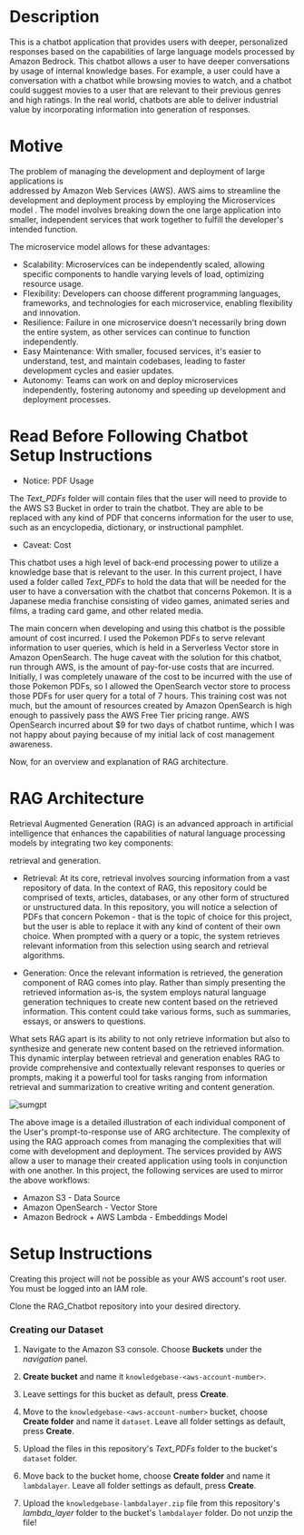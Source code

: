# Description

This is a chatbot application that provides users with deeper, personalized responses 
based on the capabilities of large language models processed by Amazon Bedrock.
This chatbot allows a user to have deeper conversations by usage of internal knowledge 
bases. For example, a user could have a conversation with a chatbot while browsing movies 
to watch, and a chatbot could suggest movies to a user that are relevant to their previous 
genres and high ratings. In the real world, chatbots are able to deliver industrial value by
incorporating information into generation of responses. 

# Motive

The problem of managing the development and deployment of large applications is  
addressed by Amazon Web Services (AWS). AWS aims to streamline the development and 
deployment process by employing the Microservices model . The model involves breaking down the one large 
application into smaller, independent services that work together to fulfill the developer's 
intended function. 

The microservice model allows for these advantages:

* Scalability: Microservices can be independently scaled, allowing specific components to handle varying levels of load, optimizing resource usage.
* Flexibility: Developers can choose different programming languages, frameworks, and technologies for each microservice, enabling flexibility and innovation.
* Resilience: Failure in one microservice doesn't necessarily bring down the entire system, as other services can continue to function independently.
* Easy Maintenance: With smaller, focused services, it's easier to understand, test, and maintain codebases, leading to faster development cycles and easier updates.
* Autonomy: Teams can work on and deploy microservices independently, fostering autonomy and speeding up development and deployment processes.

# Read Before Following Chatbot Setup Instructions

* Notice: PDF Usage

The *Text_PDFs* folder will contain files that the user will need to provide to the AWS S3
Bucket in order to train the chatbot. They are able to be replaced with any kind of PDF that
concerns information for the user to use, such as an encyclopedia, dictionary, or instructional
pamphlet.

* Caveat: Cost

This chatbot uses a high level of back-end processing power to utilize a knowledge base that
is relevant to the user. In this current project, I have used a folder called *Text_PDFs* to 
hold the data that will be needed for the user to have a conversation with the chatbot that 
concerns Pokemon. It is a Japanese media franchise consisting of video games, animated series
and films, a trading card game, and other related media. 

The main concern when developing and using this chatbot is the possible amount of cost incurred.
I used the Pokemon PDFs to serve relevant information to user queries, which is held in a 
Serverless Vector store in Amazon OpenSearch. The huge caveat with the solution for this chatbot,
run through AWS, is the amount of pay-for-use costs that are incurred. Initially, I was 
completely unaware of the cost to be incurred with the use of those Pokemon PDFs, so I allowed
the OpenSearch vector store to process those PDFs for user query for a total of 7 hours. This
training cost was not much, but the amount of resources created by Amazon OpenSearch is high
enough to passively pass the AWS Free Tier pricing range. AWS OpenSearch incurred about $9 for 
two days of chatbot runtime, which I was not happy about paying because of my initial lack of 
cost management awareness.

Now, for an overview and explanation of RAG architecture.

# RAG Architecture

Retrieval Augmented Generation (RAG) is an advanced approach in artificial intelligence that enhances 
the capabilities of natural language processing models by integrating two key components: 

retrieval and generation.

* Retrieval:
At its core, retrieval involves sourcing information from a vast repository of data. In the 
context of RAG, this repository could be comprised of texts, articles, databases, or any other form of 
structured or unstructured data. In this repository, you will notice a selection of PDFs that concern
Pokemon - that is the topic of choice for this project, but the user is able to replace it with any kind
of content of their own choice. When prompted with a query or a topic, the system retrieves relevant 
information from this selection using search and retrieval algorithms.

* Generation:
Once the relevant information is retrieved, the generation component of RAG comes into
play. Rather than simply presenting the retrieved information as-is, the system employs natural
language generation techniques to create new content based on the retrieved information. This
content could take various forms, such as summaries, essays, or answers to questions.

What sets RAG apart is its ability to not only retrieve information but also to synthesize and generate 
new content based on the retrieved information. This dynamic interplay between retrieval and generation 
enables RAG to provide comprehensive and contextually relevant responses to queries or prompts, making 
it a powerful tool for tasks ranging from information retrieval and summarization to creative 
writing and content generation.

![sumgpt](https://github.com/isaiahglenncruz/Contextual_ChatBot/assets/72627685/49db6ca1-3902-42ef-ba4a-f6d87b7200fb)

The above image is a detailed illustration of each individual component of the User's prompt-to-response 
use of ARG architecture. The complexity of using the RAG approach comes from managing the complexities 
that will come with development and deployment. The services provided by AWS allow a user to 
manage their created application using tools in conjunction with one another. In this project, the following
services are used to mirror the above workflows:

* Amazon S3 - Data Source
* Amazon OpenSearch - Vector Store
* Amazon Bedrock + AWS Lambda - Embeddings Model

# Setup Instructions

Creating this project will not be possible as your AWS account's root user. You must be 
logged into an IAM role.

Clone the RAG_Chatbot repository into your desired directory.

### Creating our Dataset

1. Navigate to the Amazon S3 console. Choose **Buckets** under the *navigation* panel.

2. **Create bucket** and name it `knowledgebase-<aws-account-number>`.

3. Leave settings for this bucket as default, press **Create**.

4. Move to the `knowledgebase-<aws-account-number>` bucket, choose **Create folder** and name it `dataset`. Leave all folder settings as default, press **Create**.

5. Upload the files in this repository's *Text_PDFs* folder to the bucket's `dataset` folder.

6. Move back to the bucket home, choose **Create folder** and name it `lambdalayer`. Leave all folder settings as default, press **Create**.

7. Upload the `knowledgebase-lambdalayer.zip` file from this repository's *lambda_layer* folder to the bucket's `lambdalayer` folder. Do not unzip the file!

